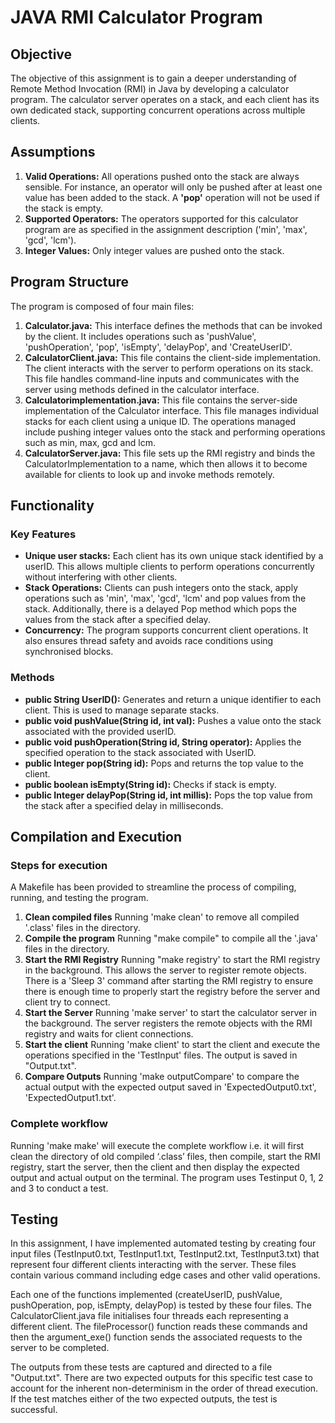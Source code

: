 # **JAVA RMI Calculator Program**

## **Objective**

The objective of this assignment is to gain a deeper understanding of Remote Method Invocation (RMI) in Java by developing a calculator program. The calculator server operates on a stack, and each client has its own dedicated stack, supporting concurrent operations across multiple clients.

## **Assumptions**

1. **Valid Operations:**
All operations pushed onto the stack are always sensible. For instance, an operator will only be pushed after at least one value has been added to the stack. A **'pop'** operation will not be used if the stack is empty.
2. **Supported Operators:**
The operators supported for this calculator program are as specified in the assignment description ('min', 'max', 'gcd', 'lcm').
3. **Integer Values:**
Only integer values are pushed onto the stack.

## **Program Structure** ##

The program is composed of four main files:

1. **Calculator.java:** This interface defines the methods that can be invoked by the client. It includes operations such as 'pushValue', 'pushOperation', 'pop', 'isEmpty', 'delayPop', and 'CreateUserID'.
2. **CalculatorClient.java:** This file contains the client-side implementation. The client interacts with the server to perform operations on its stack. This file handles command-line inputs and communicates with the server using methods defined in the calculator interface. 
3. **Calculatorimplementation.java:** This file contains the server-side implementation of the Calculator interface. This file manages individual stacks for each client using a unique ID. The operations managed include pushing integer values onto the stack and performing operations such as min, max, gcd and lcm. 
4. **CalculatorServer.java:** This file sets up the RMI registry and binds the CalculatorImplementation to a name, which then allows it to become available for clients to look up and invoke methods remotely.

## **Functionality** ##

### Key Features ###
- **Unique user stacks:** Each client has its own unique stack identified by a userID. This allows multiple clients to perform operations concurrently without interfering with other clients.
- **Stack Operations:** Clients can push integers onto the stack, apply operations such as 'min', 'max', 'gcd', 'lcm' and pop values from the stack. Additionally, there is a delayed Pop method which pops the values from the stack after a specified delay.
- **Concurrency:** The program supports concurrent client operations. It also ensures thread safety and avoids race conditions using synchronised blocks.

### **Methods** ###
- **public String UserID():** Generates and return a unique identifier to each client. This is used to manage separate stacks.
- **public void pushValue(String id, int val):** Pushes a value onto the stack associated with the provided userID.
- **public void pushOperation(String id, String operator):** Applies the specified operation to the stack associated with UserID.
- **public Integer pop(String id):** Pops and returns the top value to the client.
- **public boolean isEmpty(String id):** Checks if stack is empty.
- **public Integer delayPop(String id, int millis):** Pops the top value from the stack after a specified delay in milliseconds. 

## **Compilation and Execution** ##

### Steps for execution ###
A Makefile has been provided to streamline the process of compiling, running, and testing the program. 

1. **Clean compiled files**
Running 'make clean' to remove all compiled '.class' files in the directory. 
2. **Compile the program**
Running "make compile" to compile all the '.java' files in the directory. 
3. **Start the RMI Registry**
Running "make registry' to start the RMI registry in the background. This allows the server to register remote objects. 
There is a 'Sleep 3' command after starting the RMI registry to ensure there is enough time to properly start the registry before the server and client try to connect.
4. **Start the Server**
Running 'make server' to start the calculator server in the background. The server registers the remote objects with the RMI registry and waits for client connections.
5. **Start the client**
Running 'make client' to start the client and execute the operations specified in the 'TestInput' files. The output is saved in "Output.txt". 
6. **Compare Outputs**
Running 'make outputCompare' to compare the actual output with the expected output saved in 'ExpectedOutput0.txt', 'ExpectedOutput1.txt'.

### **Complete workflow** ###
Running 'make make' will execute the complete workflow i.e. it will first clean the directory of old compiled ‘.class’ files, then compile, start the RMI registry, start the server, then the client and then display the expected output and actual output on the terminal. The program uses Testinput 0, 1, 2 and 3 to conduct a test.

## **Testing** ##
In this assignment, I have implemented automated testing by creating four input files (TestInput0.txt, TestInput1.txt, TestInput2.txt, TestInput3.txt) that represent four different clients interacting with the server. These files contain various command including edge cases and other valid operations.

Each one of the functions implemented (createUserID, pushValue, pushOperation, pop, isEmpty, delayPop) is tested by these four files. The CalculatorClient.java file initialises four threads each representing a different client. The fileProcessor() function reads these commands and then the argument_exe() function sends the associated requests to the server to be completed. 

The outputs from these tests are captured and directed to a file "Output.txt". There are two expected outputs for this specific test case to account for the inherent non-determinism in the order of thread execution. If the test matches either of the two expected outputs, the test is successful. 
